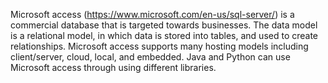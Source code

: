 Microsoft access (https://www.microsoft.com/en-us/sql-server/) is a commercial database that is targeted towards businesses. The data model is a relational model, in which data is stored into tables, and used to create relationships. Microsoft access supports many hosting models including client/server, cloud, local, and embedded. Java and Python can use Microsoft access through using different libraries.